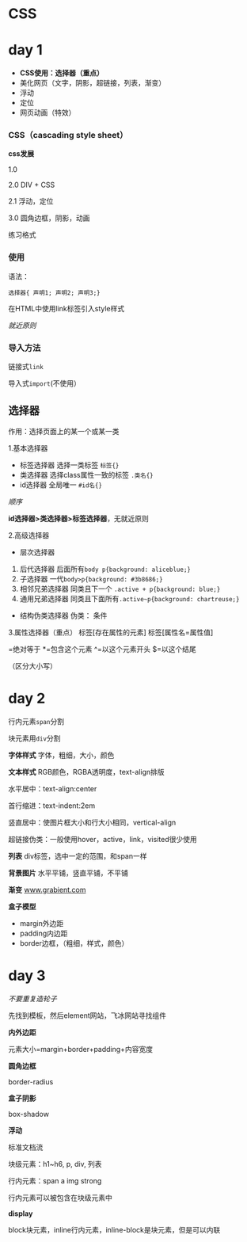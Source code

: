 # CSS
# day 1

- **CSS使用：选择器（重点）**
- 美化网页（文字，阴影，超链接，列表，渐变）
- 浮动
- 定位
- 网页动画（特效）

### CSS（cascading style sheet）
**css发展**

1.0 

2.0 DIV + CSS

2.1 浮动，定位

3.0 圆角边框，阴影，动画

练习格式

### 使用

语法：

`选择器{
声明1;
声明2;
声明3;}`

在HTML中使用link标签引入style样式

*就近原则*

### 导入方法
链接式`link`

导入式`import`(不使用）


## 选择器
作用：选择页面上的某一个或某一类

1.基本选择器
- 标签选择器 选择一类标签 `标签{}`
- 类选择器  选择class属性一致的标签 `.类名{}`
- id选择器  全局唯一  `#id名{}`

*顺序* 

**id选择器>类选择器>标签选择器**，无就近原则


2.高级选择器
- 层次选择器
1. 后代选择器  后面所有`body p{background: aliceblue;}`
2. 子选择器  一代`body>p{background: #3b8686;}`
3. 相邻兄弟选择器  同类且下一个 `.active + p{background: blue;}`
4. 通用兄弟选择器  同类且下面所有`.active~p{background: chartreuse;}`

- 结构伪类选择器
伪类： 条件

3.属性选择器（重点）
标签\[存在属性的元素]
标签\[属性名=属性值]

=绝对等于
\*=包含这个元素
^=以这个元素开头
$=以这个结尾

（区分大小写）

# day 2

行内元素`span`分割

块元素用`div`分割

**字体样式**
字体，粗细，大小，颜色

**文本样式**
RGB颜色，RGBA透明度，text-align排版

水平居中：text-align:center

首行缩进：text-indent:2em

竖直居中：使图片框大小和行大小相同，vertical-align

超链接伪类：一般使用hover，active，link，visited很少使用

**列表**
div标签，选中一定的范围，和span一样


**背景图片**
水平平铺，竖直平铺，不平铺

**渐变**
www.grabient.com

**盒子模型**
- margin外边距
- padding内边距
- border边框，（粗细，样式，颜色）

# day 3
*不要重复造轮子*

先找到模板，然后element网站，飞冰网站寻找组件

**内外边距**

元素大小=margin+border+padding+内容宽度

**圆角边框**

border-radius

**盒子阴影**

box-shadow

**浮动**

标准文档流

块级元素：h1~h6, p, div, 列表

行内元素：span a img strong

行内元素可以被包含在块级元素中

**display**

block块元素，inline行内元素，inline-block是块元素，但是可以内联

